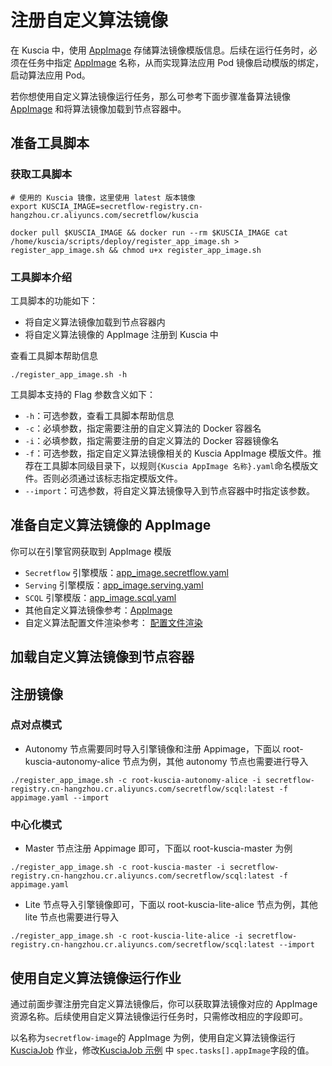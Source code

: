 # 注册自定义算法镜像

在 Kuscia 中，使用 [AppImage](../reference/concepts/appimage_cn.md) 存储算法镜像模版信息。后续在运行任务时，必须在任务中指定 [AppImage](../reference/concepts/appimage_cn.md) 名称，从而实现算法应用 Pod 镜像启动模版的绑定，启动算法应用 Pod。

若你想使用自定义算法镜像运行任务，那么可参考下面步骤准备算法镜像 [AppImage](../reference/concepts/appimage_cn.md) 和将算法镜像加载到节点容器中。

## 准备工具脚本

### 获取工具脚本

```shell
# 使用的 Kuscia 镜像，这里使用 latest 版本镜像
export KUSCIA_IMAGE=secretflow-registry.cn-hangzhou.cr.aliyuncs.com/secretflow/kuscia

docker pull $KUSCIA_IMAGE && docker run --rm $KUSCIA_IMAGE cat /home/kuscia/scripts/deploy/register_app_image.sh > register_app_image.sh && chmod u+x register_app_image.sh
```

### 工具脚本介绍

工具脚本的功能如下：

- 将自定义算法镜像加载到节点容器内
- 将自定义算法镜像的 AppImage 注册到 Kuscia 中

查看工具脚本帮助信息

```shell
./register_app_image.sh -h
```

工具脚本支持的 Flag 参数含义如下：

- `-h`：可选参数，查看工具脚本帮助信息
- `-c`：必填参数，指定需要注册的自定义算法的 Docker 容器名
- `-i`：必填参数，指定需要注册的自定义算法的 Docker 容器镜像名
- `-f`：可选参数，指定自定义算法镜像相关的 Kuscia AppImage 模版文件。推荐在工具脚本同级目录下，以规则`{Kuscia AppImage 名称}.yaml`命名模版文件。否则必须通过该标志指定模版文件。
- `--import`：可选参数，将自定义算法镜像导入到节点容器中时指定该参数。

## 准备自定义算法镜像的 AppImage

你可以在引擎官网获取到 AppImage 模版

- `Secretflow` 引擎模版：[app_image.secretflow.yaml](https://github.com/secretflow/kuscia/blob/main/scripts/templates/app_image.secretflow.yaml)
- `Serving` 引擎模版：[app_image.serving.yaml](https://www.secretflow.org.cn/zh-CN/docs/serving/0.2.1b0/topics/deployment/serving_on_kuscia#appimage)
- `SCQL` 引擎模版：[app_image.scql.yaml](https://www.secretflow.org.cn/zh-CN/docs/scql/main/topics/deployment/run-scql-on-kuscia)
- 其他自定义算法镜像参考：[AppImage](../reference/concepts/appimage_cn)
- 自定义算法配置文件渲染参考： [配置文件渲染](../troubleshoot/config_render.md)

## 加载自定义算法镜像到节点容器

## 注册镜像

### 点对点模式
- Autonomy 节点需要同时导入引擎镜像和注册 Appimage，下面以 root-kuscia-autonomy-alice 节点为例，其他 autonomy 节点也需要进行导入

```shell
./register_app_image.sh -c root-kuscia-autonomy-alice -i secretflow-registry.cn-hangzhou.cr.aliyuncs.com/secretflow/scql:latest -f appimage.yaml --import
```

### 中心化模式
- Master 节点注册 Appimage 即可，下面以 root-kuscia-master 为例

```shell
./register_app_image.sh -c root-kuscia-master -i secretflow-registry.cn-hangzhou.cr.aliyuncs.com/secretflow/scql:latest -f appimage.yaml
```

- Lite 节点导入引擎镜像即可，下面以 root-kuscia-lite-alice 节点为例，其他 lite 节点也需要进行导入

```shell
./register_app_image.sh -c root-kuscia-lite-alice -i secretflow-registry.cn-hangzhou.cr.aliyuncs.com/secretflow/scql:latest --import
```

## 使用自定义算法镜像运行作业

通过前面步骤注册完自定义算法镜像后，你可以获取算法镜像对应的 AppImage 资源名称。后续使用自定义算法镜像运行任务时，只需修改相应的字段即可。

以名称为`secretflow-image`的 AppImage 为例，使用自定义算法镜像运行 [KusciaJob](../reference/concepts/kusciajob_cn.md) 作业，修改[KusciaJob 示例](../reference/concepts/kusciajob_cn.md#创建-kusciajob) 中 `spec.tasks[].appImage`字段的值。